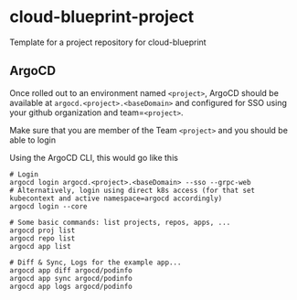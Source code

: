 # cloud-blueprint-project

Template for a project repository for cloud-blueprint

## ArgoCD

Once rolled out to an environment named `<project>`, ArgoCD should be available at
`argocd.<project>.<baseDomain>` and configured for SSO using your github organization and team=`<project>`.

Make sure that you are member of the Team `<project>` and you should be able to login

Using the ArgoCD CLI, this would go like this

```shell
# Login
argocd login argocd.<project>.<baseDomain> --sso --grpc-web
# Alternatively, login using direct k8s access (for that set kubecontext and active namespace=argocd accordingly)
argocd login --core

# Some basic commands: list projects, repos, apps, ...
argocd proj list
argocd repo list
argocd app list

# Diff & Sync, Logs for the example app...
argocd app diff argocd/podinfo
argocd app sync argocd/podinfo
argocd app logs argocd/podinfo
```
